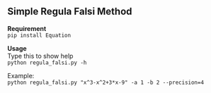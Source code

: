 ## Simple Regula Falsi Method

**Requirement**  
`pip install Equation`  

**Usage**  
Type this to show help  
`python regula_falsi.py -h`  

Example:  
`python regula_falsi.py "x^3-x^2+3*x-9" -a 1 -b 2 --precision=4`  
